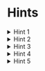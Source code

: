 # Hints
  <details>
  <summary>Hint 1</summary>
  Cute blog, how do they manage their content?
  </details> 

<details>
  <summary>Hint 2</summary>
  Can you guess the password? There must be a tool for that.
</details>

<details>
  <summary>Hint 3</summary>
  This CMS looks old...how'd they even download this?
</details>

<details>
  <summary>Hint 4</summary>
  What commands can you run? Any that a normal user shouldn't be able to?
</details>

<details>
  <summary>Hint 5</summary>
  
</details>
